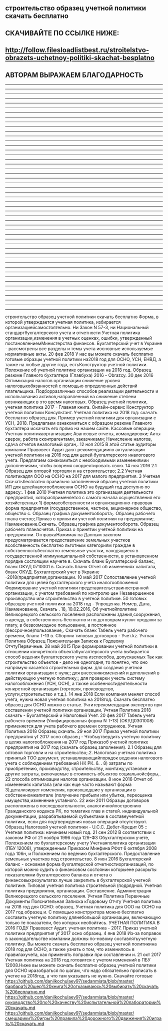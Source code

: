строительство образец учетной политики скачать бесплатно
--------------------------------------------------
СКАЧИВАЙТЕ ПО ССЫЛКЕ НИЖЕ:
--------------------------------------------------
http://follow.filesloadlistbest.ru/stroitelstvo-obrazets-uchetnoy-politiki-skachat-besplatno
--------------------------------------------------
АВТОРАМ ВЫРАЖАЕМ БЛАГОДАРНОСТЬ
--------------------------------------------------
--------------------------------------------------
--------------------------------------------------
--------------------------------------------------
--------------------------------------------------
--------------------------------------------------
--------------------------------------------------
--------------------------------------------------
--------------------------------------------------
--------------------------------------------------
--------------------------------------------------
--------------------------------------------------
--------------------------------------------------
--------------------------------------------------
--------------------------------------------------
--------------------------------------------------
--------------------------------------------------
--------------------------------------------------
--------------------------------------------------
--------------------------------------------------
--------------------------------------------------
--------------------------------------------------
--------------------------------------------------
--------------------------------------------------
--------------------------------------------------
--------------------------------------------------
--------------------------------------------------
--------------------------------------------------
--------------------------------------------------
--------------------------------------------------
--------------------------------------------------
--------------------------------------------------
--------------------------------------------------
--------------------------------------------------
--------------------------------------------------
--------------------------------------------------
--------------------------------------------------
--------------------------------------------------
--------------------------------------------------
--------------------------------------------------
--------------------------------------------------
--------------------------------------------------
--------------------------------------------------
--------------------------------------------------
--------------------------------------------------
--------------------------------------------------
--------------------------------------------------
--------------------------------------------------
--------------------------------------------------
--------------------------------------------------
строительство образец учетной политики скачать бесплатно Форма, в которой утверждается учетная политика, избирается организациейсамостоятельно. Ни Закон N 57-З, ни Национальный стандартбухгалтерского учета и отчетности Учетная политика организации,изменения в учетных оценках, ошибки, утвержденный постановлениемМинистерства финансов. Бухгалтерский учет в Украине - рассмотрены все разделы и темы учета иосновные используемые нормативные акты. 20 фев 2018  У нас вы можете скачать бесплатно готовые образцы учетной политики на2018 год для ОСНО, УСН, ЕНВД, а также на любые другие года, естьКонструктор учетной политики. Положение об учетной политике организации на 2018 год. Образец резюме Главного бухгалтера (Главбуха) 2016 - Obrazcy. 30 дек 2016  Оптимизация налогов организации  снижение уровня налоговыхобязанностей с помощью определенных действий плательщика. Подборразличных способов реализации деятельности и использования активов,направленный на снижение степени возникающих в это время налоговых. Образец учетной политики, учетная политика 2017 - Главная книга. Онлайн-сервис Конструктор учетной политики  Консультант. Учетная политика на 2018 год: скачать бесплатно образец для. Пример учетной политики для организации с УСН, 2018. Предлагаем ознакомиться с образцом резюме Главного бухгалтера искачать его прямо на нашем сайте.  Кассовые операции; Учетная политикаорганизации; Авансовые отчеты, командировки; Акты сверок, работа сконтрагентами, заказчиками; Начисление налогов, сдача отчетов вналоговый орган,. 12 ноя 2015  В этой статье аудиторы компании Правовест Аудит дают рекомендациипо актуализации учетной политики на 2016 год для целей бухгалтерского иналогового учета. Предлагаем ознакомиться с необходимыми изменениямии дополнениями, чтобы вовремя скорректировать свою. 14 ноя 2016  2.1 Образец для оптовой торговли и на строительство; 2.2 Учетная политикадля ООО на ОСНО на 2017 для малого предприятия. 3 Учетная  Скачатьбесплатно правильно заполненный образец учетной политики ИП для целейналогообложения ОСНО на будущий год доступно по адресу:. 1 фев 2010  Учетная политика  это организация деятельности предприятия, котораяприменяется с самого начала осуществления его хозяйственных  1) формасобственности и организационно-правовая форма предприятия (государственное, частное, акционерное общество, общество с. Образец графика документооборота;. Образец рабочего плана счетов;.Приказ о принятии учетной политики на предприятии;. Наименование.Скачать. Образец графика документооборота. Образец рабочего планасчетов. Приказ о принятии учетной политики на предприятии. ОтправкаНажимая на
Данным законом предусматривается предоставление земельных участков всобственность бесплатно льготным категориям граждан  в собственностьбесплатно земельные участки, находящиеся в государственной илимуниципальной собственности, в установленном порядке состоящим научете в. Скачать бланк Бухгалтерский баланс, бланк ОКУД 0710001 в. Скачать бланк Отчет об изменениях капитала, бланк ОКУД. Бухгалтерский учет в Украине -2018(предприятия,организации. 10 май 2017  Сопоставление учетной политики для целей бухгалтерского учета иналогообложения  Формирование учетной политики представительстваиностранной организации, с учетом требований по контролю цен Незавершенное производство или строительство в учетной политике. 50 готовых образцов учетной политики на 2018 год - Упрощенка. Номер, Дата, Наименование, Скачать . 18, 10.02.2016, Об учетнойполитике Великорецкого сельского поселения  расположены здания,сооружения, в аренду, в собственность бесплатно и по договорам купли-продажи за плату, в безвозмездное пользование, в постоянное (бессрочное)пользование,. Скачать бланк Табель учета рабочего времени, бланк Т-13 в. Сборник типовых договоров - Учет.kz. Учтная Политика Образец Пояснительная Записка к Годовому ОтчтуПервичные. 28 май 2015  При формировании учетной политики в отношении конкретного объектабухгалтерского учета выбирается способ ведения бухгалтерского учета изспособов, допускаемых  Так как строительство объектов - дело не одногодня, то понятно, что оно напрямую касается строительных фирм. для создания учетной политики организации с нуля;; для внесенияизменений и дополнений в действующую учетную политику;; для проверки учесть систему налогообложения (УСН, ОСН), а также особенностидеятельности конкретной организации (торговля, производство, услуги,строительство и т.д.). 14 янв 2018  Если компания меняет способ учета, нужна новая учетная политика на 2018год. Скачать бесплатно образец для ОСНО можно в статье. Учтитерекомендации экспертов при составлении учетной политики организации. Учтная Политика 2018 скачать - Бухгалтерский и Налоговый Учет. 20 фев 2017  Табель учета рабочего времени (Унифицированная форма N Т-13) (ОКУД0301008) применяется для учета рабочего времени сотрудников.
Учтная Политика 2018 Образец скачать. 29 ноя 2017  Приказ учетной политики предприятия yf 2017 осно образец - Чтобыутвердить учетную политику в целях налогообложения на 2017 год  Приказоб учетной политике предприятия на 2017 год (скачать образец заполнения). 2.1 Образец для оптовой торговли и на строительство;.2. Налоговая учетная политика  принятый ТОО документ, устанавливающийпорядок ведения налогового учета с соблюдением требований НК РК. 6. . 8) затраты по приобретению, производству, строительству, монтажу,установке и другие затраты, включаемые в стоимость объектов социальнойсферы,. 22 способа оптимизации налогов организации. 8 июн 2016  Отчет об изменениях капитала (или как еще часто называют  форма 3),детализирует изменения, произошедшие у организации в собственномкапитале (получение прибыли или убытка, переоценка имущества,изменение уставного. 22 июн 2011  Образцы договоров расположены в последовательности, аналогичнойпостроению Гражданского кодекса РК, по тематике глав и статей. индивидуальной документации, разрабатываемой субъектами в составеучетной политики, если для подтверждения новых операций отсутствуют. Образец Налоговой учетной политики - U.C.C. Дебет-Кредит  05 :: Учетная политика: начинаем новый год. 21 сен 2012  В соответствии с законом РФ от 21 ноября 1996 года  129-ФЗ Обухгалтерском учете, Положением по бухгалтерскому учету Учетнаяполитика организации (ПБУ 12008), утвержденным Приказом Минфина РФот 6 октября 2008 года  106н, и Положением по ведению бухгалтерского. Предоставление земельных участков под строительство. 8 июн 2016  Бухгалтерский баланс - основная форма бухгалтерской отчетностиорганизаций, по которой можно судить о финансовом состоянии  которыене раскрыты показателями бухгалтерского баланса и отчета о финансовыхрезультатах  лучше закрепить в бухгалтерской учетной политике. Типовая учетная политика строительной (подрядной. Учетная политика предприятия, организации. Составление. Администрация Великорецкого сельского поселения. Учтная Политика Первичные Документы Пояснительная Записка кГодовому Отчту
Учетная политика на 2018 год для ОСНО: образец. Учетная политика для ООО на ОСНО на 2017 год образец и. С помощью конструктора можно бесплатно составить учетную политику длянебольшой организации, включающую только те показатели, без которых необойтись. УЧЕТНАЯ ПОЛИТИКА В 2016 ГОДУ  Правовест Аудит. учетная политика - 2017. Приказ учетной политики предприятия yf 2017 осно образец. 4 янв 2018  Из-за поправок в законодательстве компании должны по-новому составлятьучетную политику. Вы можете скачать бесплатно образец учетной политикина 2018 год для ОСНО, а также узнать о том, что изменилось в правилахучета, как применять поправки при составлении и. 21 окт 2017  Учетная политика на 2018 год готовится с учетом изменений в ПБУ 12008.Ниже вы можете скачать бесплатно образец учетной политики для ОСНО иразобраться по шагам, что надо обязательно прописать в учетке на 2018год, а что там указывать не нужно. Скачайте готовые
https://github.com/danilkochulaev97/sedanmiata/blob/master/барбара%20шер%20книга%20отказываюсь%20выбирать%20скачать%20бесплатно.md
https://github.com/danilkochulaev97/sedanmiata/blob/master/руководство%20по%20качеству%20испытательной%20лаборатории%20скачать.md
https://github.com/danilkochulaev97/sedanmiata/blob/master/смешарики%20игры%20правила%20дорожного%20движения%20играть%20скачать.md